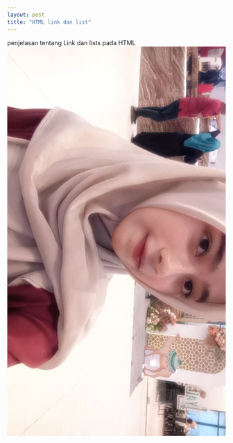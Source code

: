 ```yaml
---
layout: post
title: "HTML link dan list"
---
```


penjelasan tentang Link dan lists pada HTML
![HTMl link dan lists](assets/images/imagee.jpg)